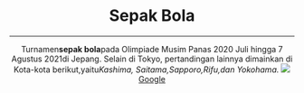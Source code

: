 <html>
   <head>
      <title>latihan1</title>
   </head>
   
<body>
<center>
<h1>Sepak Bola</h1>
<hr>
<p>Turnamen<b>sepak bola</b>pada Olimpiade Musim Panas 2020 Juli hingga 7 Agustus 2021</u>di Jepang. Selain di Tokyo, pertandingan lainnya dimainkan di Kota-kota berikut,yaitu<i>Kashima, Saitama,Sapporo,Rifu,dan Yokohama.</i>
<img src="http://cdn0-production-imges-kly.akamaized.net/r3jos1PHigRysSJE_lmA4Y3WXtE=/640x360/smart/filters:quality.(75):strip_icc(.):format (jpeg)/kly-media-production/mesias/1054770/original/086206300_1539601356_085217700_1447467756_sepak-bola.jpg";
<p><a href="https://www.google.com">Google</a></p>
</Center>

</body>
   
</html>
